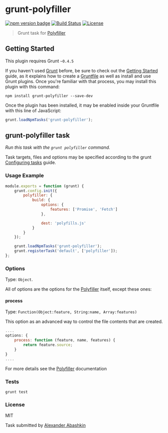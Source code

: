 # grunt-polyfiller

[![npm version badge](https://img.shields.io/npm/v/grunt-polyfiller.svg)](https://www.npmjs.org/package/grunt-polyfiller)
[![Build Status](https://travis-ci.org/Polyfiller/grunt-polyfiller.png)](https://travis-ci.org/Polyfiller/grunt-polyfiller)
[![License](https://img.shields.io/badge/license-MIT-brightgreen.svg)](LICENSE.txt)


> Grunt task for [Polyfiller](https://github.com/Polyfiller/polyfiller) 


## Getting Started
This plugin requires Grunt `~0.4.5`

If you haven't used [Grunt](http://gruntjs.com/) before, be sure to check out the [Getting Started](http://gruntjs.com/getting-started) guide, as it explains how to create a [Gruntfile](http://gruntjs.com/sample-gruntfile) as well as install and use Grunt plugins. Once you're familiar with that process, you may install this plugin with this command:

```shell
npm install grunt-polyfiller --save-dev
```

Once the plugin has been installed, it may be enabled inside your Gruntfile with this line of JavaScript:

```js
grunt.loadNpmTasks('grunt-polyfiller');
```

## grunt-polyfiller task
_Run this task with the `grunt polyfiller` command._

Task targets, files and options may be specified according to the grunt [Configuring tasks](http://gruntjs.com/configuring-tasks) guide.

### Usage Example

```js
module.exports = function (grunt) {
	grunt.config.init({
		polyfiller: {
			build: {
				options: {
					features: ['Promise', 'Fetch']
				},

				dest: 'polyfills.js'
			}
		}
	});

	grunt.loadNpmTasks('grunt-polyfiller');
	grunt.registerTask('default', ['polyfiller']);
};
```


### Options

Type: `Object`.

All of options are the options for the [Polyfiller](https://github.com/Polyfiller/polyfiller) itself, except these ones: 


#### process

Type: `Function(Object:feature, String:name, Array:features)` <br />

This option as an advanced way to control the file contents that are created.

```js
....
options: {
	process: function (feature, name, features) {
		return feature.source;
	}
}
....
```

For more details see the [Polyfiller](https://github.com/Polyfiller/polyfiller) documentation

### Tests

```
grunt test
```


### License

MIT

Task submitted by [Alexander Abashkin](https://github.com/monolithed)
